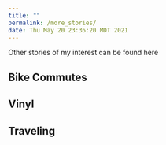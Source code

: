 ```yaml
---
title: ""
permalink: /more_stories/
date: Thu May 20 23:36:20 MDT 2021 
---
```


Other stories of my interest can be found here
 
## Bike Commutes

## Vinyl 

## Traveling 
